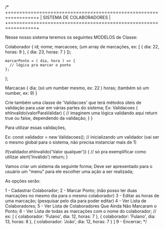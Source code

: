 /*
  +================================================================+
  |                    SISTEMA DE COLABORADORES                    |
  +================================================================+

  Nesse nosso sistema teremos os seguintes MODELOS de Classe:

  Colaborador {
    id;
    nome;
    marcacoes; (um array de marcações, ex: [ { dia: 22, horas: 9 }, { dia: 23, horas: 7 } ]);
    
    marcarPonto = ( dia, hora ) => {
      // lógica pra marcar o ponto
    };
  };

  Marcacao {
    dia; (só um number mesmo, ex: 22 )
    horas; (também só um number, ex: 9)
  }
  
  Crie também uma classe de 'Validacoes' que terá métodos úteis de validação para usar em várias partes do sistema;
  Ex: Validacoes { 
    ehInvalido(valorParaValidar) {
      // imaginem uma lógica validando aqui
      return true ou false, dependendo da validação;
    }
  }

  Para utilizar essas validações, 

  Ex: const validador = new Validacoes(); // inicializando um validador (vai ser o mesmo global para o sistema, não precisa instanciar mais de 1)

  if(validador.ehInvalido('Valor qualquer')) {
    // só pra exemplificar como utilizar
    alert('Inválido')
    return;
  }

  Vamos criar um sistema da seguinte forma;
  Deve ser apresentado para o usuário um "menu" para ele escolher uma ação a ser realizada;

  As opções serão:

  1 - Cadastrar Colaborador;
  2 - Marcar Ponto; (não posso ter duas marcações no mesmo dia para o mesmo colaborador)
  3 - Editar as horas de uma marcação; (pesquisar pelo dia para poder editar)
  4 - Ver Lista de Colaboradores;
  5 - Ver Lista de Colaboradores Que Ainda Não Marcaram o Ponto;
  6 - Ver Lista de todas as marcações com o nome do colaborador; // ex: [ { colaborador: 'Fulano', dia: 12, horas: 7 }, { colaborador: 'Fulano', dia: 13, horas: 8 }, { colaborador: 'João', dia: 12, horas: 7 } ]
  9 - Encerrar;
*/


